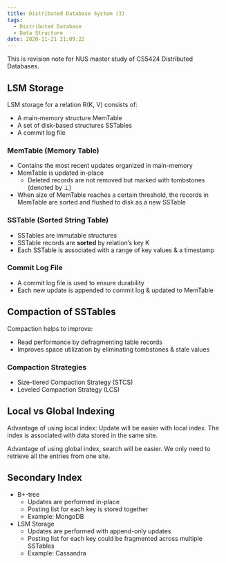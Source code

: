 ```yaml
---
title: Distributed Database System (3)
tags:
  - Distributed Database
  - Data Structure
date: 2020-11-21 21:09:22
---
```



This is revision note for NUS master study of CS5424 Distributed Databases.

## LSM Storage
LSM storage for a relation R(K, V) consists of:
- A main-memory structure MemTable
- A set of disk-based structures SSTables
- A commit log file

### MemTable (Memory Table)
  - Contains the most recent updates organized in main-memory
  - MemTable is updated in-place
    - Deleted records are not removed but marked with tombstones (denoted by ⊥)
  - When size of MemTable reaches a certain threshold, the records in MemTable are sorted and flushed to disk as a new SSTable

### SSTable (Sorted String Table)
  - SSTables are immutable structures
  - SSTable records are **sorted** by relation’s key K
  - Each SSTable is associated with a range of key values & a timestamp

### Commit Log File
  - A commit log file is used to ensure durability
  - Each new update is appended to commit log & updated to MemTable

## Compaction of SSTables
Compaction helps to improve:
- Read performance by defragmenting table records
- Improves space utilization by eliminating tombstones & stale values

### Compaction Strategies
- Size-tiered Compaction Strategy (STCS)
- Leveled Compaction Strategy (LCS)

## Local vs Global Indexing
Advantage of using local index: Update will be easier with local index. The index is associated with data stored in the same site.

Advantage of using global index, search will be easier. We only need to retrieve all the entries from one site.

## Secondary Index
- B+-tree
  - Updates are performed in-place 
  - Posting list for each key is stored together
  - Example: MongoDB
- LSM Storage 
  - Updates are performed with append-only updates
  - Posting list for each key could be fragmented across multiple SSTables
  - Example: Cassandra